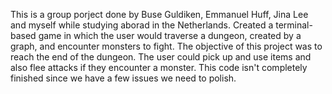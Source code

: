This is a group porject done by Buse Guldiken, Emmanuel Huff, Jina Lee and myself while studying aborad in the Netherlands. 
Created a terminal-based game in which the user would traverse a dungeon, created by a graph, and encounter monsters to fight. The objective of this project was to reach the end of the dungeon. The user could pick up and use items and also flee attacks if they encounter a monster. 
This code isn't completely finished since we have a few issues we need to polish.

 


